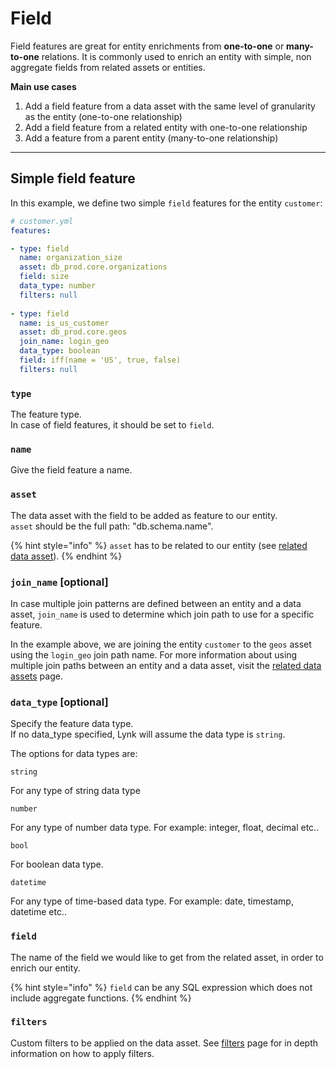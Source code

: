 # Field

Field features are great for entity enrichments from **one-to-one** or **many-to-one** relations. It is commonly used to enrich an entity with simple, non aggregate fields from related assets or entities.

**Main use cases**

1. Add a field feature from a data asset with the same level of granularity as the entity (one-to-one relationship)
2. Add a field feature from a related entity with one-to-one relationship
3. Add a feature from a parent entity (many-to-one relationship)

***

## Simple field feature

In this example, we define two simple `field` features for the entity `customer`:

```yaml
# customer.yml
features: 

- type: field
  name: organization_size
  asset: db_prod.core.organizations
  field: size
  data_type: number
  filters: null
  
- type: field
  name: is_us_customer
  asset: db_prod.core.geos
  join_name: login_geo
  data_type: boolean
  field: iff(name = 'US', true, false)
  filters: null
```

### `type`

The feature type. \
In case of field features, it should be set to `field`.

### `name`

Give the field feature a name.&#x20;

### `asset`

The data asset with the field to be added as feature to our entity.\
`asset` should be the full path: "db.schema.name".

{% hint style="info" %}
`asset` has to be related to our entity (see [related data asset](../entities/related-data-assets.md)).
{% endhint %}

### `join_name` \[optional]

In case multiple join patterns are defined between an entity and a data asset, `join_name` is used to determine which join path to use for a specific feature.

In the example above, we are joining the entity `customer` to the `geos` asset using the `login_geo` join path name. For more information about using multiple join paths between an entity and a data asset, visit the [related data assets](../entities/related-data-assets.md#name-optional) page.

### `data_type` \[optional]

Specify the feature data type. \
If no data\_type specified, Lynk will assume the data type is `string`.

The options for data types are:

`string`

For any type of string data type

`number`

For any type of number data type. For example: integer, float, decimal etc..

`bool`

For boolean data type.

`datetime`&#x20;

For any type of time-based data type. For example: date, timestamp, datetime etc..

### `field`

The name of the field we would like to get from the related asset, in order to enrich our entity.&#x20;

{% hint style="info" %}
`field` can be any SQL expression which does not include aggregate functions.&#x20;
{% endhint %}

### `filters`

Custom filters to be applied on the data asset. See [filters](../data-assets/filters.md) page for in depth information on how to apply filters.&#x20;
